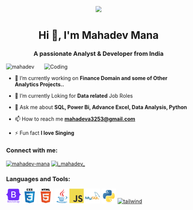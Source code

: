 <h1 align="center">
 <img 
src="https://cerebra-consulting.com/wp-content/uploads/2019/10/Big-Data-Background.jpg" />
</h1>
<h1 align="center">Hi 👋, I'm Mahadev Mana</h1>
<h3 align="center">A passionate Analyst & Developer from India</h3>
<img align="right" alt="Coding" width="400" src="https://media3.giphy.com/media/v1.Y2lkPTc5MGI3NjExdjI0ZzJkeWgyNGVkN3Vtc3lpZnc5b3p1NjUzZGptanVkcXd6MzRsOCZlcD12MV9pbnRlcm5hbF9naWZfYnlfaWQmY3Q9Zw/dWesBcTLavkZuG35MI/giphy.webp">

<p align="left"> <img src="https://komarev.com/ghpvc/?username=mahadev&label=Profile%20views&color=0e75b6&style=flat" alt="mahadev" /> </p>

- 🔭 I’m currently working on **Finance Domain and some of Other Analytics Projects..**

- 🌱 I’m currently Loking for **Data related** Job Roles

- 💬 Ask me about **SQL, Power Bi, Advance Excel, Data Analysis, Python**

- 📫 How to reach me **mahadeva3253@gmail.com**

- ⚡ Fun fact **I love Singing**

<h3 align="left">Connect with me:</h3>
<p align="left">
<a href="https://linkedin.com/in/mahadev-mana" target="blank"><img align="center" src="https://raw.githubusercontent.com/rahuldkjain/github-profile-readme-generator/master/src/images/icons/Social/linked-in-alt.svg" alt="mahadev-mana" height="30" width="40" /></a>
<a href="https://instagram.com/i_mahadev_" target="blank"><img align="center" src="https://raw.githubusercontent.com/rahuldkjain/github-profile-readme-generator/master/src/images/icons/Social/instagram.svg" alt="i_mahadev_" height="30" width="40" /></a>
</p>

<h3 align="left">Languages and Tools:</h3>
<p align="left"> <a href="https://getbootstrap.com" target="_blank" rel="noreferrer">
  <img src="https://raw.githubusercontent.com/devicons/devicon/master/icons/bootstrap/bootstrap-plain-wordmark.svg" alt="bootstrap" width="40" height="40"/></a> <a href="https://www.w3schools.com/css/" target="_blank" rel="noreferrer">
  <img src="https://raw.githubusercontent.com/devicons/devicon/master/icons/css3/css3-original-wordmark.svg" alt="css3" width="40" height="40"/></a> <a href="https://www.w3.org/html/" target="_blank" rel="noreferrer"><img src="https://raw.githubusercontent.com/devicons/devicon/master/icons/html5/html5-original-wordmark.svg" alt="html5" width="40" height="40"/></a> <a href="https://www.java.com" target="_blank" rel="noreferrer"><img src="https://raw.githubusercontent.com/devicons/devicon/master/icons/java/java-original.svg" alt="java" width="40" height="40"/></a><a href="https://developer.mozilla.org/en-US/docs/Web/JavaScript" target="_blank" rel="noreferrer"><img src="https://raw.githubusercontent.com/devicons/devicon/master/icons/javascript/javascript-original.svg" alt="javascript" width="40" height="40"/></a> <a href="https://www.mysql.com/" target="_blank" rel="noreferrer"><img src="https://raw.githubusercontent.com/devicons/devicon/master/icons/mysql/mysql-original-wordmark.svg" alt="mysql" width="40" height="40"/></a> <a href="https://www.python.org" target="_blank" rel="noreferrer"><img src="https://raw.githubusercontent.com/devicons/devicon/master/icons/python/python-original.svg" alt="python" width="40" height="40"/></a> <a href="https://tailwindcss.com/" target="_blank" rel="noreferrer"> <img src="https://www.vectorlogo.zone/logos/tailwindcss/tailwindcss-icon.svg" alt="tailwind" width="40" height="40"/></a> </p>

<!--- <p><img align="left" src="https://github-readme-stats.vercel.app/api/top-langs?username=mahadev&show_icons=true&locale=en&layout=compact" alt="mahadev" /></p>

<p>&nbsp;<img align="center" src="https://github-readme-stats.vercel.app/api?username=mahadev&show_icons=true&locale=en" alt="mahadev" /></p>

 <p><img align="center" src="https://github-readme-streak-stats.herokuapp.com/?user=mahadev&" alt="mahadev" /></p> --->
